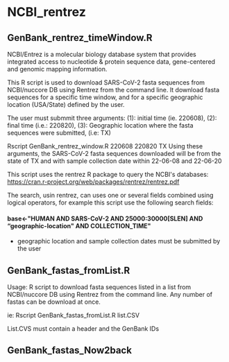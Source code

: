 # NCBI_rentrez


##  GenBank_rentrez_timeWindow.R
NCBI/Entrez is a molecular biology database system that provides integrated access to nucleotide & protein sequence data, gene-centered and genomic mapping information.

This R script is used to download SARS-CoV-2 fasta sequences from NCBI/nuccore DB using Rentrez from the command line. It download fasta sequences for a specific time window, and for  a specific geographic location (USA/State) defined by the user. 

The user must submmit three arguments: (1): initial time (ie. 220608), 
                                       (2): final time (i.e.: 220820), 
                                       (3): Geographic location where the fasta sequences were submitted, (i.e: TX)


Rscript GenBank_rentrez_window.R  220608  220820  TX
Using these arguments, the SARS-CoV-2 fasta sequences downloaded will be from the state of TX and with sample collection date within 22-06-08 and 22-06-20

This script uses the rentrez R package to query the NCBI's databases: https://cran.r-project.org/web/packages/rentrez/rentrez.pdf

The search, usin rentrez, can uses one or several fields combined using logical operators, for example this script use the following search fields:

#### base<-"HUMAN AND SARS-CoV-2 AND 25000:30000[SLEN] AND “geographic-location" AND COLLECTION_TIME"
- geographic location and sample collection dates must be submitted by the user


##  GenBank_fastas_fromList.R
Usage: R script to download fasta sequences listed in a list from NCBI/nuccore DB using Rentrez from the command line.
       Any number of fastas can be download at once. 
       
ie: Rscript GenBank_fastas_fromList.R list.CSV

List.CVS must contain a header and the GenBank IDs




## GenBank_fastas_Now2back

